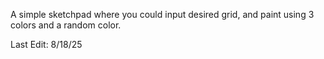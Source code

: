 A simple sketchpad where you could input desired grid, and paint using 3 colors and a random color.

Last Edit: 8/18/25
